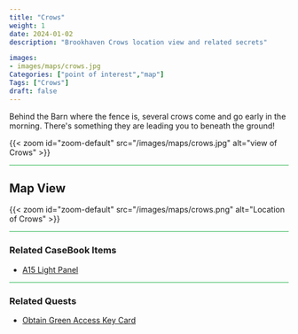 ```yaml
---
title: "Crows"
weight: 1
date: 2024-01-02
description: "Brookhaven Crows location view and related secrets"

images:
- images/maps/crows.jpg
Categories: ["point of interest","map"]
Tags: ["Crows"]
draft: false
--- 
```


Behind the Barn where the fence is, several crows come and go early in the morning. There's something they are leading you to beneath the ground!

{{< zoom id="zoom-default" src="/images/maps/crows.jpg" alt="view of Crows" >}}

<hr style="background-color: #28b44c" size=8>

## Map View

{{< zoom id="zoom-default" src="/images/maps/crows.png" alt="Location of Crows" >}}

<hr style="background-color: #28b44c" size=8>

### Related CaseBook Items

- [A15 Light Panel](/casebook/light_panel/#a15)

<hr style="background-color: #28b44c" size=8>

### Related Quests

- [Obtain Green Access Key Card](/lore/special_tools/#green-key-card)